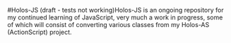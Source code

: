 #Holos-JS
(draft - tests not working)Holos-JS is an ongoing repository for my continued learning of JavaScript, very much a work in progress, some of 
which will consist of converting various classes from my Holos-AS (ActionScript) project.